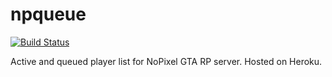 # npqueue

[![Build Status](https://travis-ci.org/jakejarvis/npqueue.svg?branch=master)](https://travis-ci.org/jakejarvis/npqueue)

Active and queued player list for NoPixel GTA RP server. Hosted on Heroku.
